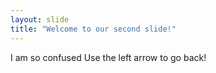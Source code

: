 ```yaml
---
layout: slide
title: "Welcome to our second slide!"
---
```

I am so confused
Use the left arrow to go back!

